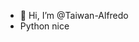 - 👋 Hi, I’m @Taiwan-Alfredo
- Python nice

<!---
Taiwan-Alfredo/Taiwan-Alfredo is a ✨ special ✨ repository because its `README.md` (this file) appears on your GitHub profile.
You can click the Preview link to take a look at your changes.
--->
